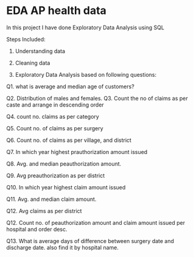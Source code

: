 # EDA AP health data
In this project I have done Exploratory Data Analysis using SQL 

Steps Included:

1. Understanding data

2. Cleaning data

3. Exploratory Data Analysis based on following questions:

  Q1. what is average and median age of  customers?
  
  Q2. Distribution of males and females.
  Q3. Count the no of claims as per caste and arrange in descending order
  
  Q4. count no. claims as per category
  
  Q5. Count no. of claims as per surgery
  
  Q6. Count no. of claims as per village, and district 
  
  Q7. In which year highest prauthorization amount issued
  
  Q8. Avg. and median peauthorization amount.
  
  Q9. Avg preauthorization as per district
  
  Q10. In which year highest claim amount issued
  
  Q11. Avg. and median claim amount.
  
  Q12. Avg claims as per district
  
  Q12. Count no. of peauthorization amount and claim amount issued per hospital and order desc.
  
  Q13. What is average days of difference between surgery date and discharge date. also find it by hospital name.

